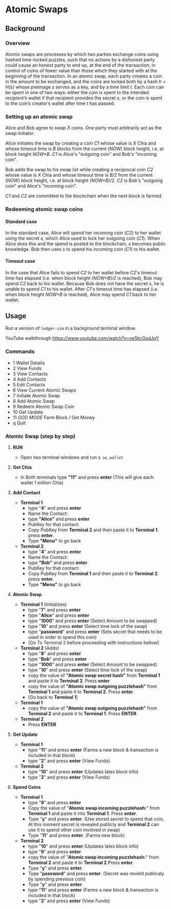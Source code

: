 # Atomic Swaps

## Background

### Overview

Atomic swaps are processes by which two parties exchange coins using hashed time-locked puzzles, such that no actions by a dishonest party could cause an honest party to end up, at the end of the transaction, in control of coins of fewer value than those which they started with at the beginning of the transaction. In an atomic swap, each party creates a coin in the amount to be exchanged, and the coins are locked both by a hash _h = H(s)_ whose preimage _s_ serves as a key, and by a time limit _t_. Each coin can be spent in one of two ways: either the coin is spent to the intended recipient’s wallet if that recipient provides the secret _s_, or the coin is spent to the coin’s creator’s wallet after time _t_ has passed.

### Setting up an atomic swap

Alice and Bob agree to swap _X_ coins. One party must arbitrarily act as the swap initiator.

Alice initiates the swap by creating a coin _C1_ whose value is _X_ Chia and whose timeout time is _B_ blocks from the current (_NOW_) block height, i.e. at block height _NOW+B_. _C1_ is Alice's "outgoing coin" and Bob's "incoming coin".

Bob adds the swap to his swap list while creating a reciprocal coin _C2_ whose value is _X_ Chia and whose timeout time is _B/2_ from the current (_NOW_) block height, i.e. at block height _(NOW+B)/2_. _C2_ is Bob's "outgoing coin" and Alice's "incoming coin".

_C1_ and _C2_ are committed to the blockchain when the next block is farmed.

### Redeeming atomic swap coins

#### Standard case

In the standard case, Alice will spend her incoming coin (_C2_) to her wallet using the secret _s_, which Alice used to lock her outgoing coin (_C1_). When Alice does this and the spend is posted to the blockchain, _s_ becomes public knowledge. Bob then uses _s_ to spend his incoming coin (_C1_) to his wallet.

#### Timeout case

In the case that Alice fails to spend _C2_ to her wallet before _C2_'s timeout time has elapsed (i.e. when block height _(NOW+B)/2_ is reached), Bob may spend _C2_ back to his wallet. Because Bob does not have the secret _s_, he is unable to spend _C1_ to his wallet. After _C1_'s timeout time has elapsed (i.e. when block height _NOW+B_ is reached), Alice may spend _C1_ back to her wallet.


## Usage

Run a version of `ledger-sim` in a background terminal window.

YouTube walkthrough
https://www.youtube.com/watch?v=oe5kcGsdJqY

### Commands
  - 1 Wallet Details
  - 2 View Funds
  - 3 View Contacts
  - 4 Add Contacts
  - 5 Edit Contacts
  - 6 View Current Atomic Swaps
  - 7 Initiate Atomic Swap
  - 8 Add Atomic Swap
  - 9 Redeem Atomic Swap Coin
  - 10 Get Update
  - 11 *GOD MODE* Farm Block / Get Money
  - q Quit

### Atomic Swap (step by step)
  1. **RUN**
     - Open two terminal windows and run  `$ as_wallet`

  2. **Get Chia**
     - In Both terminals type **"11"** and press **enter** (This will give each wallet 1 million Chia)
  3. **Add Contact**
     - **Terminal 1**
       - type "**4**" and press **enter**
       - Name the Contact:
       - type **"Alice"** and press **enter**
       - PubKey for that contact:
       - Copy PubKey from **Terminal 2** and then paste it to **Terminal 1**. press **enter**.
       - Type **"Menu"** to go back
     - **Terminal 2**
       - type "**4**" and press **enter**
       - Name the Contact:
       - type **"Bob"** and press **enter**
       - PubKey for that contact:
       - Copy PubKey from **Terminal 1** and then paste it to **Terminal 2**. press **enter**.
       - Type **"Menu"** to go back
  4. **Atomic Swap**
     - **Terminal 1** (Initializes)
       - type "**7**" and press **enter**
       - type "**Alice**" and press **enter**
       - type "**1000**" and press **enter** (Select Amount to be swapped)
       - type "**10**" and press **enter** (Select time lock of the swap)
       - type "**password**" and press **enter** (Sets secret that needs to be used in order to spend this coin)
       - [Go To Terminal 2 before proceeding with instructions bellow]
     - **Terminal 2** (Adds)
       - type "**8**" and press **enter**
       - type "**Bob**" and press **enter**
       - type "**1000**" and press **enter** (Select Amount to be swapped)
       - type "**10**" and press **enter** (Select time lock of the swap)
       - copy the value of **"Atomic swap secret hash"** from **Terminal 1** and paste it to **Terminal 2**. Press **enter**
       - copy the value of **"Atomic swap outgoing puzzlehash"** from **Terminal 1** and paste it to **Terminal 2**. Press **enter**.
       - [Go back to **Terminal 1**]
     - **Terminal 1**
       - copy the value of **"Atomic swap outgoing puzzlehash"** from **Terminal 2** and paste it to **Terminal 1**. Press **ENTER**.
     - **Terminal 2**
       - Press **ENTER**
  5. **Get Update**
     - **Terminal 1**
       - type "**11**" and press **enter** (Farms a new block & transaction is included in that block)
       - type "**2**" and press **enter** (View Funds)
     - **Terminal 2**
       - type "**10**" and press **enter** (Updates lates block info)
       - type "**2**" and press **enter** (View Funds)
  6. **Spend Coins**
     - **Terminal 1**
       - type "**9**" and press **enter**
       - Copy the value of "**Atomic swap incoming puzzlehash:**" from **Terminal 1** and paste it into **Terminal 1**. Press **enter**.
       - Type "**y**" and press **enter**. (Use stored secret to spend that coin, At this moment secret is revealed publicly and **Terminal 2** can use it to spend other coin involved in swap)
       - Type "**11**" and press **enter**. (Farms new block)
     - **Terminal 2**
       - type "**10**" and press **enter** (Updates lates block info)
       - type "**9**" and press **enter**
       - copy the value of "**Atomic swap incoming puzzlehash:**" from **Terminal 2** and paste it to **Terminal 2**.Press **enter**.
       - Type "**y**" and press **enter**.
       - Type "**password**" and press **enter**. (Secret was revield publicaly by spending previous coin)
       - Type "**y**" and press **enter**.
       - type "**11**" and press **enter** (Farms a new block & transaction is included in that block)
       - type "**2**" and press **enter** (View Funds)
